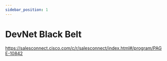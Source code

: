 ```yaml
---
sidebar_position: 1
---
```


# DevNet Black Belt

<a href="https://salesconnect.cisco.com/c/r/salesconnect/index.html#/program/PAGE-10842">https://salesconnect.cisco.com/c/r/salesconnect/index.html#/program/PAGE-10842</a>
